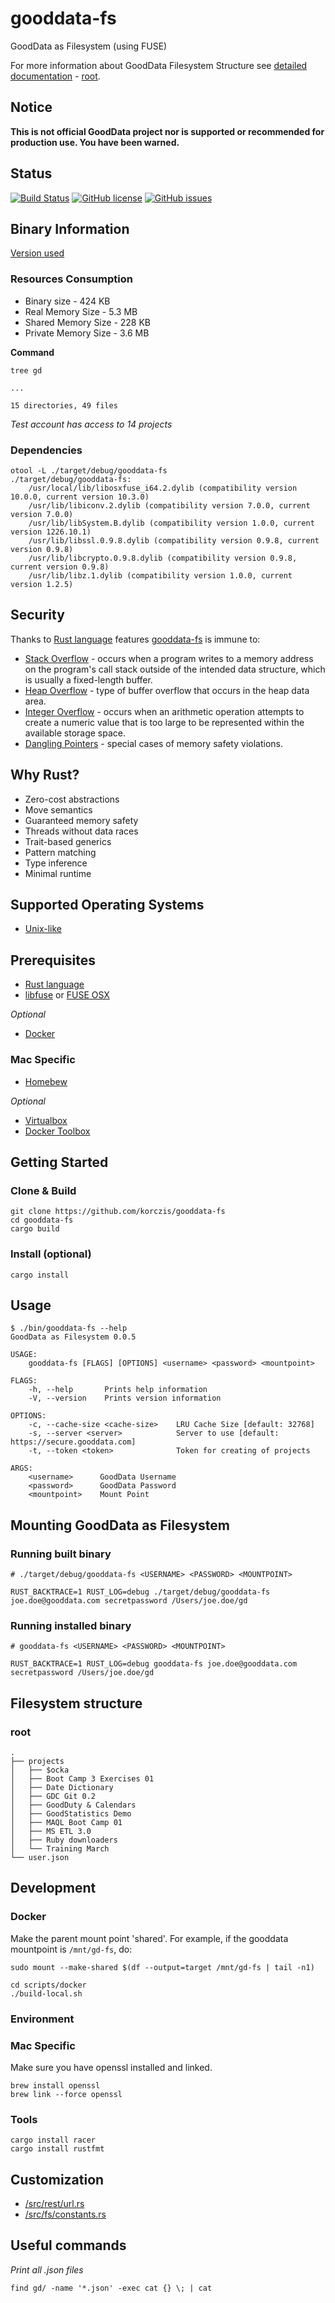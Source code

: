 # gooddata-fs

GoodData as Filesystem (using FUSE)

For more information about GoodData Filesystem Structure see [detailed documentation](https://github.com/korczis/gooddata-fs/blob/master/doc/Filesystem.md) - [root](https://github.com/korczis/gooddata-fs/blob/master/doc/Filesystem.md#root).

## Notice

**This is not official GoodData project nor is supported or recommended for production use. You have been warned.**

## Status

[![Build Status](https://travis-ci.org/korczis/gooddata-fs.svg?branch=master)](https://travis-ci.org/korczis/gooddata-fs)
[![GitHub license](https://img.shields.io/badge/license-MIT-blue.svg)](https://raw.githubusercontent.com/korczis/gooddata-rust/master/LICENSE)
[![GitHub issues](https://img.shields.io/github/issues/korczis/gooddata-rust.svg)](https://github.com/korczis/gooddata-rust/issues)

## Binary Information 

[Version used](https://github.com/korczis/gooddata-fs/tree/d086fe54dba29d842e0098ad6521fbb99e24079b)

### Resources Consumption

- Binary size - 424 KB
- Real Memory Size - 5.3 MB
- Shared Memory Size - 228 KB
- Private Memory Size - 3.6 MB

**Command**

```
tree gd

...

15 directories, 49 files
```

*Test account has access to 14 projects*

### Dependencies

```
otool -L ./target/debug/gooddata-fs
./target/debug/gooddata-fs:
	/usr/local/lib/libosxfuse_i64.2.dylib (compatibility version 10.0.0, current version 10.3.0)
	/usr/lib/libiconv.2.dylib (compatibility version 7.0.0, current version 7.0.0)
	/usr/lib/libSystem.B.dylib (compatibility version 1.0.0, current version 1226.10.1)
	/usr/lib/libssl.0.9.8.dylib (compatibility version 0.9.8, current version 0.9.8)
	/usr/lib/libcrypto.0.9.8.dylib (compatibility version 0.9.8, current version 0.9.8)
	/usr/lib/libz.1.dylib (compatibility version 1.0.0, current version 1.2.5)
```

## Security

Thanks to [Rust language](https://www.rust-lang.org/) features [gooddata-fs](https://github.com/korczis/gooddata-fs) is immune to:

- [Stack Overflow](https://en.wikipedia.org/wiki/Stack_buffer_overflow) -  occurs when a program writes to a memory address on the program's call stack outside of the intended data structure, which is usually a fixed-length buffer.
- [Heap Overflow](https://en.wikipedia.org/wiki/Heap_overflow) - type of buffer overflow that occurs in the heap data area.
- [Integer Overflow](https://en.wikipedia.org/wiki/Integer_overflow) -  occurs when an arithmetic operation attempts to create a numeric value that is too large to be represented within the available storage space.
- [Dangling Pointers](https://en.wikipedia.org/wiki/Dangling_pointer) -  special cases of memory safety violations.

## Why Rust?

- Zero-cost abstractions
- Move semantics
- Guaranteed memory safety
- Threads without data races
- Trait-based generics
- Pattern matching
- Type inference
- Minimal runtime

## Supported Operating Systems
* [Unix-like](https://en.wikipedia.org/wiki/Unix-like)

## Prerequisites

* [Rust language](https://www.rust-lang.org/)
* [libfuse](https://github.com/libfuse/libfuse) or [FUSE OSX](https://osxfuse.github.io/)

*Optional*

* [Docker](https://www.docker.com/)

### Mac Specific

* [Homebew](http://brew.sh/)

*Optional*

* [Virtualbox](https://www.virtualbox.org/)
* [Docker Toolbox](https://www.docker.com/products/docker-toolbox)

## Getting Started

### Clone & Build

```
git clone https://github.com/korczis/gooddata-fs
cd gooddata-fs
cargo build
```

### Install (optional)

```
cargo install
```

## Usage

```
$ ./bin/gooddata-fs --help
GoodData as Filesystem 0.0.5

USAGE:
    gooddata-fs [FLAGS] [OPTIONS] <username> <password> <mountpoint>

FLAGS:
    -h, --help       Prints help information
    -V, --version    Prints version information

OPTIONS:
    -c, --cache-size <cache-size>    LRU Cache Size [default: 32768]
    -s, --server <server>            Server to use [default: https://secure.gooddata.com]
    -t, --token <token>              Token for creating of projects

ARGS:
    <username>      GoodData Username
    <password>      GoodData Password
    <mountpoint>    Mount Point
```

## Mounting GoodData as Filesystem

### Running built binary

```
# ./target/debug/gooddata-fs <USERNAME> <PASSWORD> <MOUNTPOINT>

RUST_BACKTRACE=1 RUST_LOG=debug ./target/debug/gooddata-fs joe.doe@gooddata.com secretpassword /Users/joe.doe/gd
```

### Running installed binary

```
# gooddata-fs <USERNAME> <PASSWORD> <MOUNTPOINT>

RUST_BACKTRACE=1 RUST_LOG=debug gooddata-fs joe.doe@gooddata.com secretpassword /Users/joe.doe/gd
```

## Filesystem structure

### root

```
.
├── projects
│   ├── $ocka
│   ├── Boot Camp 3 Exercises 01
│   ├── Date Dictionary
│   ├── GDC Git 0.2
│   ├── GoodDuty & Calendars
│   ├── GoodStatistics Demo
│   ├── MAQL Boot Camp 01
│   ├── MS ETL 3.0
│   ├── Ruby downloaders
│   └── Training March
└── user.json
```

## Development

### Docker

Make the parent mount point 'shared'. For example, if the gooddata mountpoint
is `/mnt/gd-fs`, do:
```
sudo mount --make-shared $(df --output=target /mnt/gd-fs | tail -n1)
```

```
cd scripts/docker
./build-local.sh
```

### Environment

### Mac Specific

Make sure you have openssl installed and linked.

```
brew install openssl
brew link --force openssl
```

### Tools

```
cargo install racer
cargo install rustfmt
```

## Customization

- [/src/rest/url.rs](https://github.com/korczis/gooddata-fs/blob/master/src/rest/url.rs)
- [/src/fs/constants.rs](https://github.com/korczis/gooddata-fs/blob/master/src/fs/constants.rs)

## Useful commands

*Print all .json files*

`find gd/ -name '*.json' -exec cat {} \; | cat `
